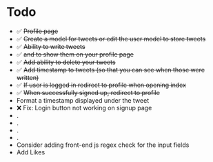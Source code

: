 # Todo

- ✅ ~~Profile page~~
- ✅ ~~Create a model for tweets or edit the user model to store tweets~~
- ✅ ~~Ability to write tweets~~
- ✅ ~~and to show them on your profile page~~
- ✅ ~~Add ability to delete your tweets~~
- ✅ ~~Add timestamp to tweets (so that you can see when those were written)~~
- ✅ ~~If user is logged in redirect to profile when opening index~~
- ✅ ~~When successfully signed up, redirect to profile~~
- Format a timestamp displayed under the tweet
- ❌ Fix: Login button not working on signup page
- .
- .
- .
- .
- Consider adding front-end js regex check for the input fields
- Add Likes
